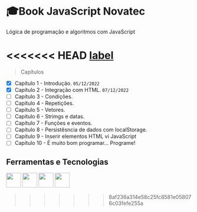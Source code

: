 # 🎓Book JavaScript Novatec
Lógica de programação e algoritmos com JavaScript

<<<<<<< HEAD
[label](https://amzn.to/3e2HwLM)
=======
> Capítulos
- [x] Capítulo 1 - Introdução. ``` 05/12/2022 ```
- [x] Capítulo 2 - Integração com HTML. ``` 07/12/2022 ```
- [ ] Capítulo 3 - Condições. 
- [ ] Capítulo 4 - Repetições.
- [ ] Capítulo 5 - Vetores.
- [ ] Capítulo 6 - Strimgs e datas.
- [ ] Capítulo 7 - Funções e eventos.
- [ ] Capítulo 8 - Persistêsncia de dados com localStorage.
- [ ] Capítulo 9 - Inserir elementos HTML vi JavaScript
- [ ] Capítulo 10 - É muito bom programar... Programe!

## Ferramentas e Tecnologias

<img src="https://cdn.jsdelivr.net/gh/devicons/devicon/icons/visualstudio/visualstudio-plain.svg" width="40" height="40"/> <img src="https://cdn.jsdelivr.net/gh/devicons/devicon/icons/javascript/javascript-original.svg" width="40" height="40"/> <img src="https://cdn.jsdelivr.net/gh/devicons/devicon/icons/html5/html5-original.svg" width="40" height="40"/> <img src="https://cdn.jsdelivr.net/gh/devicons/devicon/icons/css3/css3-original.svg" width="40" height="40"/>


>>>>>>> 8af236a314e58c25fc8581e058076c03fefe255a
